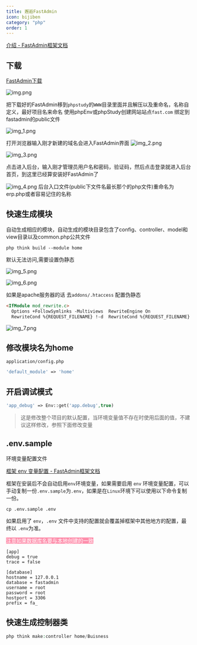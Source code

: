 ```yaml
---
title: 邂逅FastAdmin
icon: bijiben
category: "php"
order: 1
---
```

[介绍 - FastAdmin框架文档](https://doc.fastadmin.net/doc/construct.html#toc-4)

## 下载

[FastAdmin下载](https://www.fastadmin.net/download.html)

![img.png](assets/01-01.webp)

把下载好的FastAdmin移到`phpstudy`的`WWW`目录里面并且解压以及重命名，名称自定义，最好项目名来命名
使用phpEnv或phpStudy创建网站站点`fast.com` 绑定到fastadmin的public文件

![img_1.png](assets/01-02.webp)


打开浏览器输入刚才新建的域名会进入FastAdmin界面
![img_2.png](assets/01-03.webp)


![img_3.png](assets/01-04.webp)

点击进入后台，输入刚才管理员用户名和密码，验证码，然后点击登录就进入后台首页，到这里已经算安装好FastAdmin了

![img_4.png](assets/01-05.webp)
后台入口文件(public下文件名最长那个的php文件)重命名为erp.php或者容易记住的名称




## 快速生成模块

自动生成相应的模块，自动生成的模块目录包含了config、controller、model和view目录以及common.php公共文件

```
php think build --module home
```
默认无法访问,需要设置伪静态

![img_5.png](assets/01-06.webp)

![img_6.png](assets/01-07.webp)

如果是apache服务器的话
去`addons/.htaccess` 配置伪静态

```html  
<IfModule mod_rewrite.c>  
  Options +FollowSymlinks -Multiviews  RewriteEngine On  
  RewriteCond %{REQUEST_FILENAME} !-d  RewriteCond %{REQUEST_FILENAME} !-f  RewriteRule ^(.*)$ index.php?/$1 [QSA,PT,L]</IfModule>  
```
![img_7.png](assets/01-08.webp)

## 修改模块名为home

`application/config.php`

```php
'default_module' => 'home'
```

## 开启调试模式
```php
'app_debug' => Env::get('app.debug',true)
```
> 这是修改整个项目的默认配置，当环境变量值不存在时使用后面的值，不建议这样修改，参照下面修改变量



## .env.sample

环境变量配置文件

[框架 env 变量配置 - FastAdmin框架文档](https://doc.fastadmin.net/doc/2483.html)

框架在安装后不会自动启用`env`环境变量，如果需要启用 `env` 环境变量配置，可以手动复制一份`.env.sample`为`.env`，如果是在`Linux`环境下可以使用以下命令复制一份。

```shell
cp .env.sample .env
```

如果启用了 `env`，`.env` 文件中支持的配置就会覆盖掉框架中其他地方的配置，最终以 `.env`为准。

<mark style="background: #FF5582A6;"><span style="color:#fff">注意如果数据库名要与本地创建的一致</span></mark>

```env
[app]  
debug = true  
trace = false  
  
[database]  
hostname = 127.0.0.1  
database = fastadmin  
username = root  
password = root  
hostport = 3306  
prefix = fa_
```

## 快速生成控制器类

```php
php think make:controller home/Buisness
```

